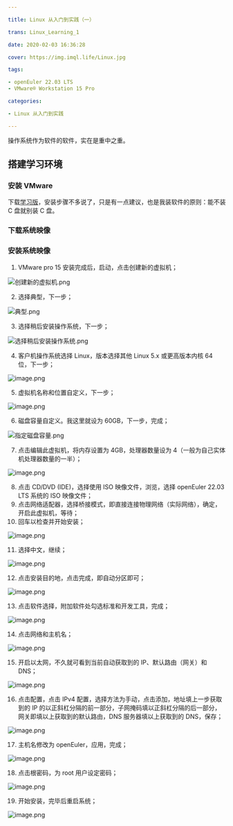 ```yaml
---

title: Linux 从入门到实践（一）

trans: Linux_Learning_1

date: 2020-02-03 16:36:28

cover: https://img.imql.life/Linux.jpg

tags:

- openEuler 22.03 LTS
- VMware® Workstation 15 Pro

categories:

- Linux 从入门到实践

---
```


操作系统作为软件的软件，实在是重中之重。

<!-- more -->

## 搭建学习环境

### 安装 VMware

下载[学习版](https://www.52pojie.cn/thread-1026907-1-1.html)，安装步骤不多说了，只是有一点建议，也是我装软件的原则：能不装 C 盘就别装 C 盘。

### 下载系统映像

### 安装系统映像

1. VMware pro 15 安装完成后，启动，点击创建新的虚拟机；

![创建新的虚拟机.png](https://cdn.nlark.com/yuque/0/2022/png/8391941/1643901328412-9c1f7f01-69ea-4b16-a113-b3361d7ea3e8.png#clientId=u175c783f-5427-4&crop=0&crop=0&crop=1&crop=1&errorMessage=unknown%20error&from=drop&id=u34a5f30d&margin=%5Bobject%20Object%5D&name=%E5%88%9B%E5%BB%BA%E6%96%B0%E7%9A%84%E8%99%9A%E6%8B%9F%E6%9C%BA.png&originHeight=841&originWidth=1589&originalType=binary&ratio=1&rotation=0&showTitle=false&size=60189&status=error&style=none&taskId=ufcf2f10b-1f40-45e9-9d10-3a2e57df8e2&title=)

2. 选择典型，下一步；

![典型.png](https://cdn.nlark.com/yuque/0/2022/png/8391941/1643956381555-0d73cef0-8061-4718-8278-afb7b829188d.png#clientId=u9e62351f-20ea-4&crop=0&crop=0&crop=1&crop=1&errorMessage=unknown%20error&from=drop&id=u7137483a&name=%E5%85%B8%E5%9E%8B.png&originHeight=551&originWidth=570&originalType=binary&ratio=1&rotation=0&showTitle=false&size=29258&status=error&style=shadow&taskId=u9d63442d-4c25-40b5-8900-260a4c500e1&title=)

3. 选择稍后安装操作系统，下一步；

![选择稍后安装操作系统.png](https://cdn.nlark.com/yuque/0/2022/png/8391941/1643956411805-b7501bb9-4d14-47e6-8bc9-ce1569a95de2.png#clientId=u9e62351f-20ea-4&crop=0&crop=0&crop=1&crop=1&errorMessage=unknown%20error&from=drop&id=ub34f6dd2&name=%E9%80%89%E6%8B%A9%E7%A8%8D%E5%90%8E%E5%AE%89%E8%A3%85%E6%93%8D%E4%BD%9C%E7%B3%BB%E7%BB%9F.png&originHeight=551&originWidth=570&originalType=binary&ratio=1&rotation=0&showTitle=false&size=10281&status=error&style=shadow&taskId=ud2ac32f1-bc71-4bec-a1cf-8f6af7bcd2b&title=)

4. 客户机操作系统选择 Linux，版本选择其他 Linux 5.x 或更高版本内核 64 位，下一步；

![image.png](https://cdn.nlark.com/yuque/0/2022/png/8391941/1665315583058-0511f33c-adaf-44fa-919b-91193ae1218d.png#clientId=u9206f051-c3d8-4&crop=0&crop=0&crop=1&crop=1&errorMessage=unknown%20error&from=paste&height=441&id=u87159218&name=image.png&originHeight=551&originWidth=570&originalType=binary&ratio=1&rotation=0&showTitle=false&size=15879&status=error&style=shadow&taskId=uf24a3b95-3fe4-4023-9841-064897057a5&title=&width=456)

5. 虚拟机名称和位置自定义，下一步；

![image.png](https://cdn.nlark.com/yuque/0/2022/png/8391941/1665315744231-990d144d-2aee-40d7-91b5-925b80f5b3c0.png#clientId=u9206f051-c3d8-4&crop=0&crop=0&crop=1&crop=1&errorMessage=unknown%20error&from=paste&height=441&id=u7898ef10&name=image.png&originHeight=551&originWidth=570&originalType=binary&ratio=1&rotation=0&showTitle=false&size=13058&status=error&style=shadow&taskId=uff1d6231-c536-4194-8aee-a03d6fcfb97&title=&width=456)

6. 磁盘容量自定义。我这里就设为 60GB，下一步，完成；

![指定磁盘容量.png](https://cdn.nlark.com/yuque/0/2022/png/8391941/1643956736643-c2317985-49c1-4147-9745-8909a6b75d18.png#clientId=u9e62351f-20ea-4&crop=0&crop=0&crop=1&crop=1&errorMessage=unknown%20error&from=drop&id=u3b40bdf0&name=%E6%8C%87%E5%AE%9A%E7%A3%81%E7%9B%98%E5%AE%B9%E9%87%8F.png&originHeight=551&originWidth=570&originalType=binary&ratio=1&rotation=0&showTitle=false&size=11255&status=error&style=shadow&taskId=ub86684e0-edfc-48c1-b397-5ad41b5649d&title=)

7. 点击编辑此虚拟机，将内存设置为 4GB，处理器数量设为 4（一般为自己实体机处理器数量的一半）；

![image.png](https://cdn.nlark.com/yuque/0/2022/png/8391941/1665316291264-c84c029e-2dcc-424d-a15d-932dd472f379.png#clientId=u9206f051-c3d8-4&crop=0&crop=0&crop=1&crop=1&errorMessage=unknown%20error&from=paste&height=750&id=u50621521&name=image.png&originHeight=938&originWidth=860&originalType=binary&ratio=1&rotation=0&showTitle=false&size=28912&status=error&style=shadow&taskId=u639c8103-e60c-40a8-9f71-9ddcc5ffbd4&title=&width=688)

8. 点击 CD/DVD (IDE)，选择使用 ISO 映像文件，浏览，选择 openEuler 22.03 LTS 系统的 ISO 映像文件；
9. 点击网络适配器，选择桥接模式，即直接连接物理网络（实际网络），确定，开启此虚拟机，等待；
10. 回车以检查并开始安装；

![image.png](https://cdn.nlark.com/yuque/0/2022/png/8391941/1665316581015-7f85f3fe-e9ed-4f85-a8e2-49bb3f9bb3d0.png#clientId=u9206f051-c3d8-4&crop=0&crop=0&crop=1&crop=1&errorMessage=unknown%20error&from=paste&height=384&id=ub15c5f8e&name=image.png&originHeight=480&originWidth=640&originalType=binary&ratio=1&rotation=0&showTitle=false&size=5159&status=error&style=shadow&taskId=u3d1ab299-cbbf-43d1-bad4-a360640135c&title=&width=512)

11. 选择中文，继续；

![image.png](https://cdn.nlark.com/yuque/0/2022/png/8391941/1665316734228-96e9de0f-d704-4e4d-8837-ec0c07993ca4.png#clientId=u9206f051-c3d8-4&crop=0&crop=0&crop=1&crop=1&errorMessage=unknown%20error&from=paste&height=480&id=uf604a080&name=image.png&originHeight=600&originWidth=800&originalType=binary&ratio=1&rotation=0&showTitle=false&size=107250&status=error&style=shadow&taskId=ub9c42dc7-c9c5-4f0a-95fd-3d7149561e3&title=&width=640)

12. 点击安装目的地，点击完成，即自动分区即可；

![image.png](https://cdn.nlark.com/yuque/0/2022/png/8391941/1665317387919-34ed9883-6936-4a14-b27f-d220d6abc7e4.png#clientId=u9206f051-c3d8-4&crop=0&crop=0&crop=1&crop=1&errorMessage=unknown%20error&from=paste&height=480&id=u8eb45240&name=image.png&originHeight=600&originWidth=800&originalType=binary&ratio=1&rotation=0&showTitle=false&size=153374&status=error&style=shadow&taskId=u23b07147-493c-4379-92a8-903f7181994&title=&width=640)

13. 点击软件选择，附加软件处勾选标准和开发工具，完成；

![image.png](https://cdn.nlark.com/yuque/0/2022/png/8391941/1665504277774-05804b17-9c55-45df-b7a1-e7a156759edf.png#clientId=uf0c645db-d936-4&crop=0&crop=0&crop=1&crop=1&from=paste&height=480&id=u2c52bd72&name=image.png&originHeight=600&originWidth=800&originalType=binary&ratio=1&rotation=0&showTitle=false&size=139365&status=done&style=shadow&taskId=u1041f882-7d10-41b6-af34-8199e20a6f0&title=&width=640)

14. 点击网络和主机名；

![image.png](https://cdn.nlark.com/yuque/0/2022/png/8391941/1665493849718-0a6de3c6-feba-4691-8e1d-3fe929e19822.png#clientId=u61500bc8-25ae-4&crop=0&crop=0&crop=1&crop=1&errorMessage=unknown%20error&from=paste&height=480&id=ud47ae53e&name=image.png&originHeight=600&originWidth=800&originalType=binary&ratio=1&rotation=0&showTitle=false&size=153124&status=error&style=shadow&taskId=ua00262c1-7a79-46a9-afb3-49f9f0fcbba&title=&width=640)

15. 开启以太网，不久就可看到当前自动获取到的 IP、默认路由（网关）和 DNS；

![image.png](https://cdn.nlark.com/yuque/0/2022/png/8391941/1665494426316-83469258-70af-4dc3-8d64-5d3a1e62a523.png#clientId=u61500bc8-25ae-4&crop=0&crop=0&crop=1&crop=1&errorMessage=unknown%20error&from=paste&height=480&id=u407c9340&name=image.png&originHeight=600&originWidth=800&originalType=binary&ratio=1&rotation=0&showTitle=false&size=100376&status=error&style=shadow&taskId=u3c72def5-fff7-4db8-87a5-f07746935d0&title=&width=640)

16. 点击配置，点击 IPv4 配置，选择方法为手动，点击添加，地址填上一步获取到的 IP 的以正斜杠分隔的前一部分，子网掩码填以正斜杠分隔的后一部分，网关即填以上获取到的默认路由，DNS 服务器填以上获取到的 DNS，保存；

![image.png](https://cdn.nlark.com/yuque/0/2022/png/8391941/1665495088457-a3005155-7b80-4d98-9d06-ce015da9655b.png#clientId=u61500bc8-25ae-4&crop=0&crop=0&crop=1&crop=1&errorMessage=unknown%20error&from=paste&height=480&id=u0e154921&name=image.png&originHeight=600&originWidth=800&originalType=binary&ratio=1&rotation=0&showTitle=false&size=90505&status=error&style=shadow&taskId=u4c51d74f-38f3-4c49-b97a-213057015b0&title=&width=640)

17. 主机名修改为 openEuler，应用，完成；

![image.png](https://cdn.nlark.com/yuque/0/2022/png/8391941/1665504527949-207ae5d1-b0b9-499d-90a3-b770a9819f0e.png#clientId=uf0c645db-d936-4&crop=0&crop=0&crop=1&crop=1&from=paste&height=480&id=u3114891c&name=image.png&originHeight=600&originWidth=800&originalType=binary&ratio=1&rotation=0&showTitle=false&size=99972&status=done&style=shadow&taskId=ue57a13d3-5634-471f-9d70-918b63e0d47&title=&width=640)

18. 点击根密码，为 root 用户设定密码；

![image.png](https://cdn.nlark.com/yuque/0/2022/png/8391941/1665317637346-bd54b1fa-0d15-46ef-bd87-fbd9e79b7787.png#clientId=u9206f051-c3d8-4&crop=0&crop=0&crop=1&crop=1&errorMessage=unknown%20error&from=paste&height=480&id=uf337458c&name=image.png&originHeight=600&originWidth=800&originalType=binary&ratio=1&rotation=0&showTitle=false&size=153176&status=error&style=shadow&taskId=u8344b46d-f19a-44ea-8665-4f02856f590&title=&width=640)

19. 开始安装，完毕后重启系统；

![image.png](https://cdn.nlark.com/yuque/0/2022/png/8391941/1665317898154-566fbf7f-6f1f-44ea-822c-081ed5a9f067.png#clientId=u9206f051-c3d8-4&crop=0&crop=0&crop=1&crop=1&errorMessage=unknown%20error&from=paste&height=480&id=u8b909cd1&name=image.png&originHeight=600&originWidth=800&originalType=binary&ratio=1&rotation=0&showTitle=false&size=91698&status=error&style=shadow&taskId=u51a387af-3fc9-4cbb-8320-81dc75ad303&title=&width=640)
